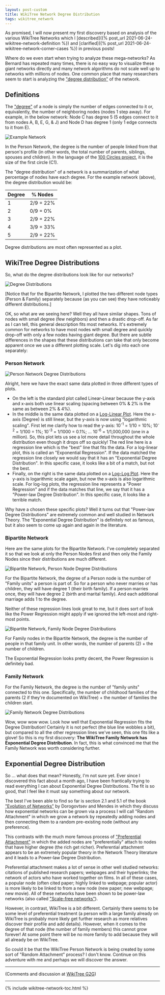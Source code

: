 ```yaml
---
layout: post-custom
title: WikiTree Network Degree Distribution
tags: wikitree_network
---
```


As promised, I will now present my first discovery based on analysis of the various WikiTree Networks which I [described]({% post_url 2021-06-24-wikitree-network-definition %}) and [clarified]({% post_url 2021-06-24-wikitree-network-corner-cases %}) in previous posts!

Where do we even start when trying to analyze these mega-networks? As Bernard has repeated many times, there is no easy way to visualize these giant networks directly and many network algorithms do not scale well up to networks with millions of nodes. One common place that many researchers seem to start is analyzing the ["degree distribution"](https://en.wikipedia.org/wiki/Degree_distribution) of the network.

## Definitions

The ["degree"](https://en.wikipedia.org/wiki/Degree_(graph_theory)) of a node is simply the number of edges connected to it or, equivalently, the number of neighboring nodes (nodes 1 step away). For example, in the below network: Node C has degree 5 (5 edges connect to it from nodes A, B, E, G, & J) and Node D has degree 1 (only 1 edge connects to it from E).

![Example Network](/assets/images/complex_person_network.png)

In the Person Network, the degree is the number of people linked from that person's profile (in other words, the total number of parents, siblings, spouses and children). In the language of the [100 Circles project](https://www.wikitree.com/wiki/Space:100_Circles), it is the size of the first circle (C1).

The "degree distribution" of a network is a summarization of what percentage of nodes have each degree. For the example network (above), the degree distribution would be:

| Degree |  % Nodes  |
| ------ | --------- | 
|      1 | 2/9 = 22% |
|      2 | 0/9 =  0% |
|      3 | 2/9 = 22% |
|      4 | 3/9 = 33% |
|      5 | 2/9 = 22% |

Degree distributions are most often represented as a plot.

## WikiTree Degree Distributions

So, what do the degree distributions look like for our networks?

![Degree Distributions](/assets/images/degrees_combined_linear.png)

[Notice that for the Bipartite Network, I plotted the two different node types (Person & Family) separately because (as you can see) they have noticeably different distributions.]

OK, so what are we seeing here? Well they all have similar shapes. Tons of nodes with small degree (few neighbors) and then a drastic drop-off. As far as I can tell, this general description fits most networks. It's extremely common for networks to have most nodes with small degree and quickly drop-off with only a few nodes having giant degree. But there are subtle differences in the shapes that these distributions can take that only become apparent once we use a different plotting scale. Let's dig into each one separately:

### Person Network

![Person Network Degree Distributions](/assets/images/degrees_person.png)

Alright, here we have the exact same data plotted in three different types of plots.
* On the left is the standard plot called Linear-Linear because the y-axis and x-axis both use linear scaling (spacing between 0% & 2% is the same as between 2% & 4%).
* In the middle is the same data plotted on a [Log-Linear Plot](https://en.wikipedia.org/wiki/Semi-log_plot). Here the x-axis (Degree) is still linear, but the y-axis is now using "logarithmic scaling". First let me clarify how to read the y-axis: 10<sup>-1</sup> = 1/10 = 10%; 10<sup>-2</sup> = 1/100 = 1%; 10<sup>-3</sup> = 1/1000 = 0.1%; ... 10<sup>-6</sup> = 1/1,000,000 (one in a million). So, this plot lets us see a lot more detail throughout the whole distribution even though it drops off so quickly! The red line here is a regression line which is the "best" line that fits the data. For a log-linear plot, this is called an "Exponential Regression". If the data matched the regression line closely we would say that it has an "Exponential Degree Distribution". In this specific case, it looks like a bit of a match, but not the best.
* Finally, on the right is the same data plotted on a [Log-Log Plot](https://en.wikipedia.org/wiki/Log%E2%80%93log_plot). Here the y-axis is logarithmic scale again, but now the x-axis is also logarithmic scale. For log-log plots, the regression line represents a "Power Regression" and if the data matches that line, we say that it has a "Power-law Degree Distribution". In this specific case, it looks like a terrible match.

Why have a chosen these specific plots? Well it turns out that "Power-law Degree Distributions" are extremely common and well studied in Network Theory. The "Exponential Degree Distribution" is definitely not as famous, but it also seem to come up again and again in the literature.

### Bipartite Network

Here are the same plots for the Bipartite Network. I've completely separated it so that we look at only the Person Nodes first and then only the Family Nodes since their distributions are much different.

![Bipartite Network, Person Node Degree Distributions](/assets/images/degrees_bi_person.png)

For the Bipartite Network, the degree of a Person node is the number of "Family units" a person is part of. So for a person who never marries or has children, they will have degree 1 (their birth family). If a person marries once, they will have degree 2 (birth and marital family). And each additional marriage adds 1 to the degree.

Neither of these regression lines look great to me, but it does sort of look like the Power Regression might apply if we ignored the left-most and right-most points.

![Bipartite Network, Family Node Degree Distributions](/assets/images/degrees_bi_family.png)

For Family nodes in the Bipartite Network, the degree is the number of people in that family unit. In other words, the number of parents (2) + the number of children. 

The Exponential Regression looks pretty decent, the Power Regression is definitely bad.

### Family Network

For the Family Network, the degree is the number of "family units" connected to this one. Specifically, the number of childhood families of the parents (2 if they're documented on WikiTree) + the number of families the children start.

![Family Network Degree Distributions](/assets/images/degrees_family.png)

Wow, wow wow wow. Look how well that Exponential Regression fits the Degree Distribution! Certainly it is not perfect (the blue line wobbles a bit), but compared to all the other regression lines we've seen, this one fits like a glove! So this is my first discovery: **The WikiTree Family Network has Exponential Degree Distribution**. In fact, this is what convinced me that the Family Network was worth considering further.

## Exponential Degree Distribution

So ... what does that mean? Honestly, I'm not sure yet. Ever since I discovered this fact about a month ago, I have been frantically trying to read everything I can about Exponential Degree Distributions. The fit is so good, that I feel like it must say something about our network.

The best I've been able to find so far is section 2.1 and 5.1 of the book ["Evolution of Networks"](https://doi.org/10.1093/acprof:oso/9780198515906.001.0001) by Dorogovtsev and Mendes in which they discuss how exponential networks can be grown via a process I will call "Random Attachment" in which we grow a network by repeatedly adding nodes and then connecting them to a random pre-existing node (without any preference).

This contrasts with the much more famous process of ["Preferential Attachment"](https://en.wikipedia.org/wiki/Preferential_attachment) in which the added nodes are "preferentially" attach to nodes that have higher degree (the rich get richer). Preferential attachment appears to be an extremely popular theory in the Network Theory literature and it leads to a Power-law Degree Distribution.

Preferential attachment makes a lot of sense in other well studied networks: citations of published research papers; webpages and their hyperlinks; the network of actors who have worked together on films. In all of these cases, a popular node (often cited paper; highly linked to webpage; popular actor) is more likely to be linked to from a new node (new paper; new webpage; new movie). All of these networks have been shown to be power-law networks (also called ["Scale-free networks"](https://en.wikipedia.org/wiki/Scale-free_network)).

However, in contrast, WikiTree is a bit different. Certainly there seems to be some level of preferential treatment (a person with a large family already on WikiTree is probably more likely get further research as more relatives discover their profile and add details). However, when it comes to the degree of that node (the number of family members) this cannot grow forever! At some point there will be no more family to add because they will all already be on WikiTree.

So could it be that the WikiTree Person Network is being created by some sort of "Random Attachment" process? I don't know. Continue on this adventure with me and perhaps we will discover the answer.

---------

(Comments and discussion at [WikiTree G2G](https://www.wikitree.com/g2g/1262580/network-degree-distribution))

---------

{% include wikitree-network-toc.html %}
